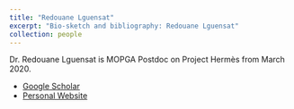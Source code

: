 ```yaml
---
title: "Redouane Lguensat"
excerpt: "Bio-sketch and bibliography: Redouane Lguensat"
collection: people
---
```


Dr. Redouane Lguensat is MOPGA Postdoc on Project Hermès from March 2020.

* [Google Scholar](https://scholar.google.com/citations?user=DuiyaQoAAAAJ)
* [Personal Website](https://redouanelg.github.io)
